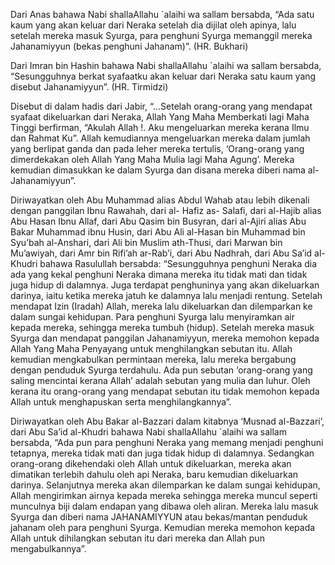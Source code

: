 Dari Anas bahawa Nabi shallaAllahu `alaihi wa sallam bersabda, “Ada satu kaum yang akan keluar dari Neraka setelah dia dijilat oleh apinya, lalu setelah mereka masuk Syurga, para penghuni Syurga memanggil mereka Jahanamiyyun (bekas penghuni Jahanam)”. (HR. Bukhari)

Dari Imran bin Hashin bahawa Nabi shallaAllahu `alaihi wa sallam bersabda, “Sesungguhnya berkat syafaatku akan keluar dari Neraka satu kaum yang disebut Jahanamiyyun”. (HR. Tirmidzi)

Disebut di dalam hadis dari Jabir, “...Setelah orang-orang yang mendapat syafaat dikeluarkan dari Neraka, Allah Yang Maha Memberkati lagi Maha Tinggi berfirman, “Akulah Allah !. Aku mengeluarkan mereka kerana Ilmu dan Rahmat Ku”. Allah kemudiannya mengeluarkan mereka dalam jumlah yang berlipat ganda dan pada leher mereka tertulis, ‘Orang-orang yang dimerdekakan oleh Allah Yang Maha Mulia lagi Maha Agung’. Mereka kemudian dimasukkan ke dalam Syurga dan disana mereka diberi nama al-Jahanamiyyun”.

Diriwayatkan oleh Abu Muhammad alias Abdul Wahab atau lebih dikenali dengan panggilan Ibnu Rawahah, dari al- Hafiz as- Salafi, dari al-Hajib alias Abu Hasan Ibnu Allaf, dari Abu Qasim bin Busyran, dari al-Ajiri alias Abu Bakar Muhammad ibnu Husin, dari Abu Ali al-Hasan bin Muhammad bin Syu’bah al-Anshari, dari Ali bin Muslim ath-Thusi, dari Marwan bin Mu’awiyah, dari Amr bin Rifi’ah ar-Rab’i, dari Abu Nadhrah, dari Abu Sa’id al-Khudri bahawa Rasulullah bersabda: “Sesungguhnya penghuni Neraka dia ada yang kekal penghuni Neraka dimana mereka itu tidak mati dan tidak juga hidup di dalamnya. Juga terdapat penghuninya yang akan dikeluarkan darinya, iaitu ketika mereka jatuh ke dalamnya lalu menjadi rentung. Setelah mendapat Izin (Iradah) Allah, mereka lalu dikeluarkan dan dilemparkan ke dalam sungai kehidupan. Para penghuni Syurga lalu menyiramkan air kepada mereka, sehingga mereka tumbuh (hidup). Setelah mereka masuk Syurga dan mendapat panggilan Jahanamiyyun, mereka memohon kepada Allah Yang Maha Penyayang untuk menghilangkan sebutan itu. Allah kemudian mengkabulkan permintaan mereka, lalu mereka bergabung dengan penduduk Syurga terdahulu. Ada pun sebutan ‘orang-orang yang saling mencintai kerana Allah’ adalah sebutan yang mulia dan luhur. Oleh kerana itu orang-orang yang mendapat sebutan itu tidak memohon kepada Allah untuk menghapuskan serta menghilangkannya”. 

Diriwayatkan oleh Abu Bakar al-Bazzari dalam kitabnya ‘Musnad al-Bazzari’, dari Abu Sa’id al-Khudri bahawa Nabi shallaAllahu `alaihi wa sallam bersabda, “Ada pun para penghuni Neraka yang memang menjadi penghuni tetapnya, mereka tidak mati dan juga tidak hidup di dalamnya. Sedangkan orang-orang dikehendaki oleh Allah untuk dikeluarkan, mereka akan dimatikan terlebih dahulu oleh api Neraka, baru kemudian dikeluarkan darinya. Selanjutnya mereka akan dilemparkan ke dalam sungai kehidupan, Allah mengirimkan airnya kepada mereka sehingga mereka muncul seperti munculnya biji dalam endapan yang dibawa oleh aliran. Mereka lalu masuk Syurga dan diberi nama JAHANAMIYYUN atau bekas/mantan penduduk jahanam oleh para penghuni Syurga. Kemudian mereka memohon kepada Allah untuk dihilangkan sebutan itu dari mereka dan Allah pun mengabulkannya”.  
